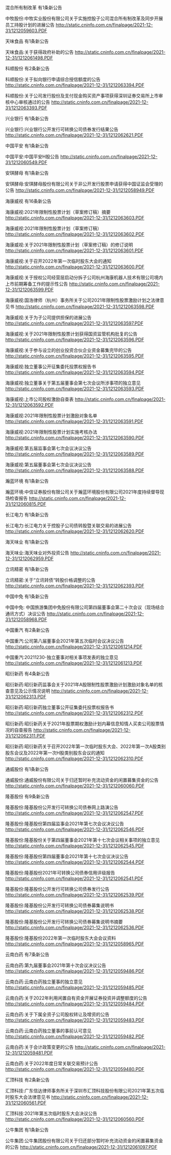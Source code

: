 混合所有制改革 有1条新公告 

中牧股份:中牧实业股份有限公司关于实施控股子公司混合所有制改革及同步开展员工持股计划的进展公告 http://static.cninfo.com.cn/finalpage/2021-12-31/1212059603.PDF 

天味食品 有1条新公告 

天味食品:关于获得政府补助的公告 http://static.cninfo.com.cn/finalpage/2021-12-31/1212061498.PDF 

科顺股份 有2条新公告 

科顺股份:关于拟向银行申请综合授信额度的公告 http://static.cninfo.com.cn/finalpage/2021-12-31/1212063394.PDF 

科顺股份:关于公司发行股份及支付现金购买资产事项获得深圳证券交易所上市审核中心审核通过的公告 http://static.cninfo.com.cn/finalpage/2021-12-31/1212063393.PDF 

兴业银行 有1条新公告 

兴业银行:兴业银行公开发行可转换公司债券发行结果公告 http://static.cninfo.com.cn/finalpage/2021-12-31/1212062621.PDF 

中国平安 有1条新公告 

中国平安:中国平安H股公告 http://static.cninfo.com.cn/finalpage/2021-12-31/1212060549.PDF 

安琪酵母 有1条新公告 

安琪酵母:安琪酵母股份有限公司关于非公开发行股票申请获得中国证监会受理的公告 http://static.cninfo.com.cn/finalpage/2021-12-31/1212058949.PDF 

海康威视 有16条新公告 

海康威视:2021年限制性股票计划（草案修订稿）摘要 http://static.cninfo.com.cn/finalpage/2021-12-31/1212063603.PDF 

海康威视:2021年限制性股票计划（草案修订稿） http://static.cninfo.com.cn/finalpage/2021-12-31/1212063602.PDF 

海康威视:关于2021年限制性股票计划（草案修订稿）的修订说明 http://static.cninfo.com.cn/finalpage/2021-12-31/1212063601.PDF 

海康威视:关于召开2022年第一次临时股东大会的通知 http://static.cninfo.com.cn/finalpage/2021-12-31/1212063600.PDF 

海康威视:关于授权公司经营层启动分拆子公司杭州海康机器人技术有限公司境内上市前期筹备工作的提示性公告 http://static.cninfo.com.cn/finalpage/2021-12-31/1212063599.PDF 

海康威视:国浩律师（杭州）事务所关于公司2021年限制性股票激励计划之法律意见书 http://static.cninfo.com.cn/finalpage/2021-12-31/1212063598.PDF 

海康威视:关于为子公司提供担保的进展公告 http://static.cninfo.com.cn/finalpage/2021-12-31/1212063597.PDF 

海康威视:关于2021年限制性股票计划获得国资监管机构批复的公告 http://static.cninfo.com.cn/finalpage/2021-12-31/1212063596.PDF 

海康威视:关于参与设立的创业投资合伙企业资金募集完毕的公告 http://static.cninfo.com.cn/finalpage/2021-12-31/1212063595.PDF 

海康威视:独立董事公开征集委托投票权报告书 http://static.cninfo.com.cn/finalpage/2021-12-31/1212063594.PDF 

海康威视:独立董事关于第五届董事会第七次会议所涉事项的独立意见 http://static.cninfo.com.cn/finalpage/2021-12-31/1212063593.PDF 

海康威视:上市公司股权激励自查表 http://static.cninfo.com.cn/finalpage/2021-12-31/1212063592.PDF 

海康威视:2021年限制性股票计划激励对象名单 http://static.cninfo.com.cn/finalpage/2021-12-31/1212063591.PDF 

海康威视:2021年限制性股票计划实施考核办法 http://static.cninfo.com.cn/finalpage/2021-12-31/1212063590.PDF 

海康威视:第五届监事会第七次会议决议公告 http://static.cninfo.com.cn/finalpage/2021-12-31/1212063589.PDF 

海康威视:第五届董事会第七次会议决议公告 http://static.cninfo.com.cn/finalpage/2021-12-31/1212063588.PDF 

瀚蓝环境 有1条新公告 

瀚蓝环境:中信证券股份有限公司关于瀚蓝环境股份有限公司2021年度持续督导现场检查报告 http://static.cninfo.com.cn/finalpage/2021-12-31/1212060815.PDF 

长江电力 有1条新公告 

长江电力:长江电力关于控股子公司债转股暨关联交易的进展公告 http://static.cninfo.com.cn/finalpage/2021-12-31/1212062620.PDF 

海天味业 有1条新公告 

海天味业:海天味业对外投资公告 http://static.cninfo.com.cn/finalpage/2021-12-31/1212062959.PDF 

立讯精密 有1条新公告 

立讯精密:关于“立讯转债“转股价格调整的公告 http://static.cninfo.com.cn/finalpage/2021-12-31/1212062393.PDF 

中国中免 有1条新公告 

中国中免: 中国旅游集团中免股份有限公司第四届董事会第二十次会议（现场结合通讯方式）决议公告 http://static.cninfo.com.cn/finalpage/2021-12-31/1212058968.PDF 

中国重汽 有2条新公告 

中国重汽:公司第八届董事会2021年第五次临时会议决议公告 http://static.cninfo.com.cn/finalpage/2021-12-31/1212061214.PDF 

中国重汽:20211230-独立董事对相关事项发表的独立意见 http://static.cninfo.com.cn/finalpage/2021-12-31/1212061213.PDF 

昭衍新药 有4条新公告 

昭衍新药:昭衍新药监事会关于2021年A股限制性股票激励计划激励对象名单的核查意见及公示情况说明 http://static.cninfo.com.cn/finalpage/2021-12-31/1212062313.PDF 

昭衍新药:昭衍新药独立董事公开征集委托投票权报告书 http://static.cninfo.com.cn/finalpage/2021-12-31/1212062312.PDF 

昭衍新药:昭衍新药关于2021年股票期权激励计划内幕信息知情人买卖公司股票情况的自查报告 http://static.cninfo.com.cn/finalpage/2021-12-31/1212062311.PDF 

昭衍新药:昭衍新药关于召开2022年第一次临时股东大会、2022年第一次A股类别股东会议及2022年第一次H股类别股东会议的通知 http://static.cninfo.com.cn/finalpage/2021-12-31/1212062310.PDF 

通威股份 有1条新公告 

通威股份:通威股份有限公司关于归还暂时补充流动资金的闲置募集资金的公告 http://static.cninfo.com.cn/finalpage/2021-12-31/1212060060.PDF 

隆基股份 有9条新公告 

隆基股份:隆基股份公开发行可转换公司债券网上路演公告 http://static.cninfo.com.cn/finalpage/2021-12-31/1212062547.PDF 

隆基股份:隆基股份第四届监事会2021年第七次会议决议公告 http://static.cninfo.com.cn/finalpage/2021-12-31/1212062546.PDF 

隆基股份:隆基股份关于第四届董事会2021年第十七次会议相关事项的独立意见 http://static.cninfo.com.cn/finalpage/2021-12-31/1212062545.PDF 

隆基股份:隆基股份第四届董事会2021年第十七次会议决议公告 http://static.cninfo.com.cn/finalpage/2021-12-31/1212062544.PDF 

隆基股份:隆基股份2021年可转换公司债券信用评级报告 http://static.cninfo.com.cn/finalpage/2021-12-31/1212062541.PDF 

隆基股份:隆基股份公开发行可转换公司债券发行公告 http://static.cninfo.com.cn/finalpage/2021-12-31/1212062539.PDF 

隆基股份:隆基股份公开发行可转换公司债券募集说明书 http://static.cninfo.com.cn/finalpage/2021-12-31/1212062538.PDF 

隆基股份:隆基股份公开发行可转换公司债券募集说明书摘要 http://static.cninfo.com.cn/finalpage/2021-12-31/1212062536.PDF 

隆基股份:隆基股份2022年第一次临时股东大会会议资料 http://static.cninfo.com.cn/finalpage/2021-12-31/1212058965.PDF 

云南白药 有7条新公告 

云南白药:第九届董事会2021年第十次会议决议公告 http://static.cninfo.com.cn/finalpage/2021-12-31/1212059486.PDF 

云南白药:云南白药独立董事的独立意见 http://static.cninfo.com.cn/finalpage/2021-12-31/1212059485.PDF 

云南白药:关于2022年利用闲置自有资金开展证券投资并调整额度的公告 http://static.cninfo.com.cn/finalpage/2021-12-31/1212059484.PDF 

云南白药:关于下属全资子公司股权转让及增资的公告 http://static.cninfo.com.cn/finalpage/2021-12-31/1212059483.PDF 

云南白药:云南白药独立董事的事前认可意见 http://static.cninfo.com.cn/finalpage/2021-12-31/1212059482.PDF 

云南白药:关于会计政策变更的公告 http://static.cninfo.com.cn/finalpage/2021-12-31/1212059481.PDF 

云南白药:关于2022年度日常关联交易预计公告 http://static.cninfo.com.cn/finalpage/2021-12-31/1212059480.PDF 

汇顶科技 有2条新公告 

汇顶科技:广东信达律师事务所关于深圳市汇顶科技股份有限公司2021年第五次临时股东大会法律意见书 http://static.cninfo.com.cn/finalpage/2021-12-31/1212060561.PDF 

汇顶科技:2021年第五次临时股东大会决议公告 http://static.cninfo.com.cn/finalpage/2021-12-31/1212060560.PDF 

公牛集团 有1条新公告 

公牛集团:公牛集团股份有限公司关于归还部分暂时补充流动资金的闲置募集资金的公告 http://static.cninfo.com.cn/finalpage/2021-12-31/1212061097.PDF 

